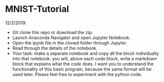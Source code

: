 # MNIST-Tutorial

12/2/2019: 
* Git clone this repo or download the zip.
* Launch Anaconda Navigator and open Jupyter Notebook.
* Open the ipynb file in the cloned folder through Jupyter.
* Read through the details of the notebook.
* Your task: make a separate notebook and copy all the block individually into that notebook.
  you will, above each code block, write a markdown block that explains what the code does. I
  want you to understand the functionality of this basic program, because the same format will
  be used later. Please feel free to experiment with the python code.

